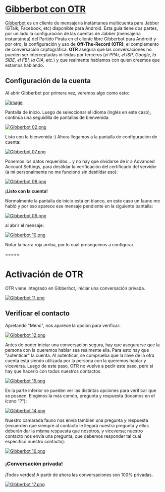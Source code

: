 # [Gibberbot con OTR](http://wiki.partidopirata.com.ar/Gibberbot\_con\_OTR)

[Gibberbot](https://guardianproject.info/apps/gibber/) es un cliente de mensajería instántanea multicuenta para 
Jabber (GTalk, Facebook, etc) disponible para Android. Esta guía tiene dos partes, por un lado la configuración de 
las cuentas de Jabber (mensajería instantánea) del Partido Pirata en el cliente libre Gibberbot para Android y por 
otro, la configuración y uso de **Off-The-Record (OTR)**, el complemento de conversación criptográfica. **OTR** 
asegura que las conversaciones no pueden ser interceptadas ni leídas por terceros (_el PPAr, el ISP, Google, la 
SIDE, el FBI, la CIA, etc._) y que realmente hablamos con quien creemos que estamos hablando.

## Configuración de la cuenta

Al abrir Gibberbot por primera vez, veremos algo como esto:

[![image](http://wiki.partidopirata.com.ar/images/5/52/Gibberbot_01.png)](http://wiki.partidopirata.com.ar/Archivo:Gibberbot_01.png)

Pantalla de inicio. Luego de seleccionar el idioma (inglés en este caso), continúa una seguidilla de pantallas de 
bienvenida:

[![Gibberbot 02.png](http://wiki.partidopirata.com.ar/images/9/9a/Gibberbot_02.png)](http://wiki.partidopirata.com.ar/Archivo:Gibberbot_02.png)

Listo con la bienvenida :) Ahora llegamos a la pantalla de configuración de cuenta:

[![Gibberbot 07.png](http://wiki.partidopirata.com.ar/images/3/38/Gibberbot_07.png)](http://wiki.partidopirata.com.ar/Archivo:Gibberbot_07.png)

Ponemos los datos requeridos... y no hay que olvidarse de ir a Advanced Account Settings, para destildar la verificación del certificado del servidor (a mi personalmente no me funcionó sin destildar eso):

[![Gibberbot 08.png](http://wiki.partidopirata.com.ar/images/4/49/Gibberbot_08.png)](http://wiki.partidopirata.com.ar/Archivo:Gibberbot_08.png)

**¡Listo con la cuenta!**

Normalmente la pantalla de inicio está en blanco, en este caso un fauno me habló y por eso aparece ese mensaje 
pendiente en la siguiente pantalla:

[![Gibberbot 09.png](http://wiki.partidopirata.com.ar/images/e/e9/Gibberbot_09.png)](http://wiki.partidopirata.com.ar/Archivo:Gibberbot_09.png)

al abrir el mensaje:

[![Gibberbot 10.png](http://wiki.partidopirata.com.ar/images/7/7b/Gibberbot_10.png)](http://wiki.partidopirata.com.ar/Archivo:Gibberbot_10.png)

Notar la barra roja arriba, por lo cual proseguimos a configurar.

=====

# Activación de OTR

OTR viene integrado en Gibberbot, iniciar una conversación privada.

[![Gibberbot 11.png](http://wiki.partidopirata.com.ar/images/8/89/Gibberbot_11.png)](http://wiki.partidopirata.com.ar/Archivo:Gibberbot_11.png)

## Verificar el contacto

Apretando "Menú", nos aparece la opción para verificar:

[![Gibberbot 12.png](http://wiki.partidopirata.com.ar/images/b/b7/Gibberbot_12.png)](http://wiki.partidopirata.com.ar/Archivo:Gibberbot_12.png)

Antes de poder iniciar una conversación segura, hay que asegurarse que la persona con la queremos hablar sea 
realmente ella. Para esto hay que "autenticar" la cuenta. Al autenticar, se comprueba que la llave de la otra cuenta 
está siendo utilizada por la persona con la queremos hablar y viceversa. Luego de este paso, OTR no vuelve a pedir 
este paso, pero sí hay que hacerlo con todos nuestros contactos.

[![Gibberbot 15.png](http://wiki.partidopirata.com.ar/images/2/27/Gibberbot_15.png)](http://wiki.partidopirata.com.ar/Archivo:Gibberbot_15.png)

En la parte inferior se pueden ver las distintas opciones para verificar que se poseen. Elegimos la más común, 
pregunta y respuesta (tocamos en el ícono "?"):

[![Gibberbot 14.png](http://wiki.partidopirata.com.ar/images/e/e0/Gibberbot_14.png)](http://wiki.partidopirata.com.ar/Archivo:Gibberbot_14.png) 

Nuestro camarada fauno nos envía también una pregunta y respuesta (recuerden que siempre al contacto le llegará 
nuestra pregunta y ellos deberán dar la misma respuesta que nosotros, y viceversa; nuestro contacto nos envía una 
pregunta, que debemos responder tal cual especificó nuestro contacto):

[![Gibberbot 16.png](http://wiki.partidopirata.com.ar/images/2/26/Gibberbot_16.png)](http://wiki.partidopirata.com.ar/Archivo:Gibberbot_16.png)

### ¡Conversación privada!

¡Todos verdes! A partir de ahora las conversaciones son 100% privadas.

[![Gibberbot 17.png](http://wiki.partidopirata.com.ar/images/2/2b/Gibberbot_17.png)](http://wiki.partidopirata.com.ar/Archivo:Gibberbot_17.png)
